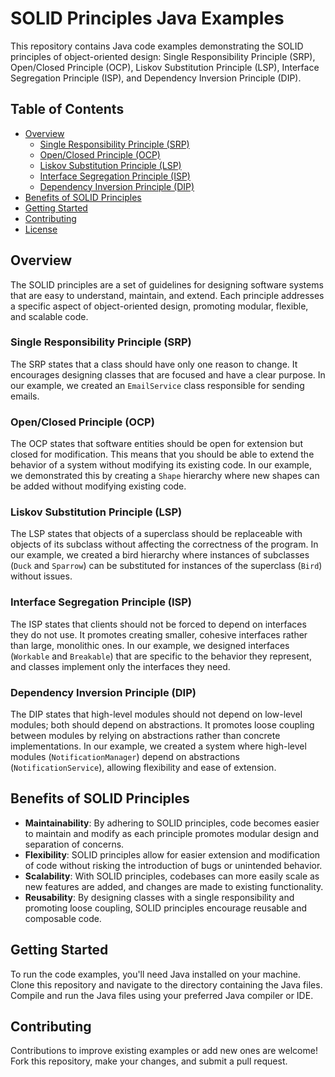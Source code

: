 # SOLID Principles Java Examples

This repository contains Java code examples demonstrating the SOLID principles of object-oriented design: Single Responsibility Principle (SRP), Open/Closed Principle (OCP), Liskov Substitution Principle (LSP), Interface Segregation Principle (ISP), and Dependency Inversion Principle (DIP).

## Table of Contents
- [Overview](#overview)
  - [Single Responsibility Principle (SRP)](#single-responsibility-principle-srp)
  - [Open/Closed Principle (OCP)](#openclosed-principle-ocp)
  - [Liskov Substitution Principle (LSP)](#liskov-substitution-principle-lsp)
  - [Interface Segregation Principle (ISP)](#interface-segregation-principle-isp)
  - [Dependency Inversion Principle (DIP)](#dependency-inversion-principle-dip)
- [Benefits of SOLID Principles](#benefits-of-solid-principles)
- [Getting Started](#getting-started)
- [Contributing](#contributing)
- [License](#license)

## Overview

The SOLID principles are a set of guidelines for designing software systems that are easy to understand, maintain, and extend. Each principle addresses a specific aspect of object-oriented design, promoting modular, flexible, and scalable code.

### Single Responsibility Principle (SRP)

The SRP states that a class should have only one reason to change. It encourages designing classes that are focused and have a clear purpose. In our example, we created an `EmailService` class responsible for sending emails.

### Open/Closed Principle (OCP)

The OCP states that software entities should be open for extension but closed for modification. This means that you should be able to extend the behavior of a system without modifying its existing code. In our example, we demonstrated this by creating a `Shape` hierarchy where new shapes can be added without modifying existing code.

### Liskov Substitution Principle (LSP)

The LSP states that objects of a superclass should be replaceable with objects of its subclass without affecting the correctness of the program. In our example, we created a bird hierarchy where instances of subclasses (`Duck` and `Sparrow`) can be substituted for instances of the superclass (`Bird`) without issues.

### Interface Segregation Principle (ISP)

The ISP states that clients should not be forced to depend on interfaces they do not use. It promotes creating smaller, cohesive interfaces rather than large, monolithic ones. In our example, we designed interfaces (`Workable` and `Breakable`) that are specific to the behavior they represent, and classes implement only the interfaces they need.

### Dependency Inversion Principle (DIP)

The DIP states that high-level modules should not depend on low-level modules; both should depend on abstractions. It promotes loose coupling between modules by relying on abstractions rather than concrete implementations. In our example, we created a system where high-level modules (`NotificationManager`) depend on abstractions (`NotificationService`), allowing flexibility and ease of extension.

## Benefits of SOLID Principles

- **Maintainability**: By adhering to SOLID principles, code becomes easier to maintain and modify as each principle promotes modular design and separation of concerns.
- **Flexibility**: SOLID principles allow for easier extension and modification of code without risking the introduction of bugs or unintended behavior.
- **Scalability**: With SOLID principles, codebases can more easily scale as new features are added, and changes are made to existing functionality.
- **Reusability**: By designing classes with a single responsibility and promoting loose coupling, SOLID principles encourage reusable and composable code.

## Getting Started

To run the code examples, you'll need Java installed on your machine. Clone this repository and navigate to the directory containing the Java files. Compile and run the Java files using your preferred Java compiler or IDE.

## Contributing

Contributions to improve existing examples or add new ones are welcome! Fork this repository, make your changes, and submit a pull request.
